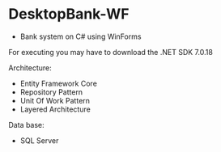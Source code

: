 # DesktopBank-WF
* Bank system on C# using WinForms

For executing you may have to download the .NET SDK 7.0.18

Architecture:
- Entity Framework Core
- Repository Pattern
- Unit Of Work Pattern
- Layered Architecture

Data base:
- SQL Server
